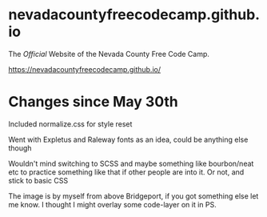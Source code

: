 # nevadacountyfreecodecamp.github.io

The _Official_ Website of the Nevada County Free Code Camp.

https://nevadacountyfreecodecamp.github.io/


# Changes since May 30th
Included normalize.css for style reset

Went with Expletus and Raleway fonts as an idea, could be anything else though

Wouldn't mind switching to SCSS and maybe something like bourbon/neat etc to practice something like that if other people are into it. Or not, and stick to basic CSS

The image is by myself from above Bridgeport, if you got something else let me know. I thought I might overlay some code-layer on it in PS.

